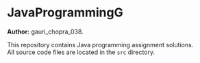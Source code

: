 # JavaProgrammingG
**Author:** gauri_chopra_038.

This repository contains Java programming assignment solutions.  
All source code files are located in the `src` directory.
